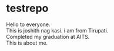 # testrepo
Hello to everyone.<br>
This is joshith nag kasi.
i am from Tirupati.<br>
Completed my graduation at AITS.<br>
This is about me.